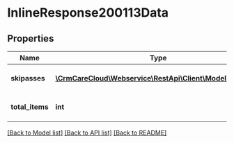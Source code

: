 # InlineResponse200113Data

## Properties
Name | Type | Description | Notes
------------ | ------------- | ------------- | -------------
**skipasses** | [**\CrmCareCloud\Webservice\RestApi\Client\Model\Skipass[]**](Skipass.md) | List of available skipasses | [optional] 
**total_items** | **int** | Count of all found skipasses | [optional] 

[[Back to Model list]](../../README.md#documentation-for-models) [[Back to API list]](../../README.md#documentation-for-api-endpoints) [[Back to README]](../../README.md)

